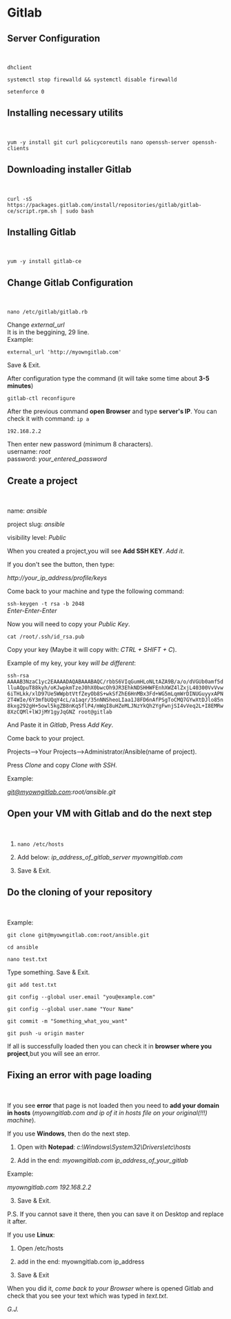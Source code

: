 # Gitlab<br>
<h2>Server Configuration</h2><br>

`dhclient`<br>

`systemctl stop firewalld && systemctl disable firewalld`<br>

`setenforce 0`<br>

<h2>Installing necessary utilits</h2><br>

`yum -y install git curl policycoreutils nano openssh-server openssh-clients`

<h2>Downloading installer Gitlab</h2><br>

`curl -sS https://packages.gitlab.com/install/repositories/gitlab/gitlab-ce/script.rpm.sh | sudo bash`

<h2>Installing Gitlab</h2><br>

`yum -y install gitlab-ce`<br>

<h2>Change Gitlab Configuration</h2><br>

`nano /etc/gitlab/gitlab.rb`<br>

Change *external_url*<br>
It is in the beggining, 29 line.<br>
Example:<br>

`external_url 'http://myowngitlab.com'`

Save & Exit.<br>

After configuration type the command (it will take some time about **3-5 minutes**)<br>

`gitlab-ctl reconfigure`<br>

After the previous command **open Browser** and type **server's IP**. You can check it with command: `ip a`<br>

`192.168.2.2`<br>

Then enter new password (minimum 8 characters).<br>
username: *root*<br>
password: *your_entered_password*<br>

<h2>Create a project</h2><br>

name: *ansible*<br>

project slug: *ansible*<br>

visibility level: *Public*<br>

When you created a project,you will see **Add SSH KEY**. *Add it*.<br>

If you don't see the button, then type:<br>

*http://your_ip_address/profile/keys*<br>

Come back to your machine and type the following command:<br>

`ssh-keygen -t rsa -b 2048`<br>
*Enter-Enter-Enter*<br>

Now you will need to copy your *Public Key*.<br>

`cat /root/.ssh/id_rsa.pub`<br> 

Copy your key (Maybe it will copy with: *CTRL + SHIFT + C*).<br>

Example of my key, your key *will be different*:<br>

`ssh-rsa AAAAB3NzaC1yc2EAAAADAQABAAABAQC/rbbS6VIqGumHLoNLtAZA9B/a/o/dVGUb0amf5dlluAQpuT88kyh/oKJwpkmTzeJ0hX0bwcOh9JR3EhkNDSHHWFEnhXWZ4lZxjL40300VvVvw6iTHLkk/xlD97Ue5WWpbtVtfZeyOb8S+wkSfZhE6HnMBx3Fd+WG5mLqmWrDINUGuyyxAPN2T4WIe/6Y3mfbUQqY4cL/a1aqr/35nNNSheoLIaa1J8FD6nAfPSgToCMQ7GYwXtDJlo85n8kxg292gH+5owl5kgZB8nKq5flP4/mWqI8uHZeMLJNzYkQh2YgFwnjSI4vVeq2L+I8EMRw8XzCQMl+lWJjMY1gyJqGNZ root@gitlab`<br>

And Paste it in *Gitlab*, Press *Add Key*.<br>

Come back to your project.<br>

Projects-->Your Projects-->Administrator/Ansible(name of project).<br>

Press *Clone* and copy *Clone with SSH*.<br>

Example:<br>

*git@myowngitlab.com:root/ansible.git*<br>

<h2>Open your VM with Gitlab and do the next step</h2><br>

1) `nano /etc/hosts`<br>

2) Add below: *ip_address_of_gitlab_server myowngitlab.com*<br>

3) Save & Exit.<br>
 
<h2>Do the cloning of your repository</h2><br>

Example:<br>

`git clone git@myowngitlab.com:root/ansible.git`<br>

`cd ansible`<br>

`nano test.txt`</br>

Type something. Save & Exit.<br>

`git add test.txt`<br>

`git config --global user.email "you@example.com"`<br>

`git config --global user.name "Your Name"`<br>

`git commit -m "Something_what_you_want"`<br>

`git push -u origin master`<br>

If all is successfully loaded then you can check it in **browser where you project**,but you will see an error.<br>

<h2>Fixing an error with page loading</h2><br>

If you see **error** that page is not loaded then you need to **add your domain in hosts** (*myowngitlab.com and ip of it in hosts file on your original(!!!) machine*).<br>

If you use **Windows**, then do the next step.<br>

1) Open with **Notepad**: *c:\Windows\System32\Drivers\etc\hosts*<br>

2) Add in the end: *myowngitlab.com ip_address_of_your_gitlab*<br>

Example:<br>

*myowngitlab.com 192.168.2.2*<br>

3) Save & Exit.<br>

P.S. If you cannot save it there, then you can save it on Desktop and replace it after.<br>

If you use **Linux**:<br>

1) Open /etc/hosts<br>

2) add in the end: myowngitlab.com ip_address<br>

3) Save & Exit<br>

When you did it, *come back to your Browser* where is opened Gitlab and check that you see your text which was typed in *text.txt*.<br>

*G.J.*
